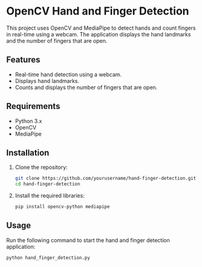 # OpenCV Hand and Finger Detection

This project uses OpenCV and MediaPipe to detect hands and count fingers in real-time using a webcam. The application displays the hand landmarks and the number of fingers that are open.

## Features

- Real-time hand detection using a webcam.
- Displays hand landmarks.
- Counts and displays the number of fingers that are open.

## Requirements

- Python 3.x
- OpenCV
- MediaPipe

## Installation

1. Clone the repository:
    ```bash
    git clone https://github.com/yourusername/hand-finger-detection.git
    cd hand-finger-detection
    ```

2. Install the required libraries:
    ```bash
    pip install opencv-python mediapipe
    ```

## Usage

Run the following command to start the hand and finger detection application:
```bash
python hand_finger_detection.py
